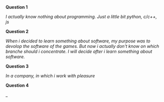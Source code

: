 **Question 1**

_I actually know nothing about programming. Just a little bit python, c/c++, js_

**Question 2**

_When i decided to learn something about software, my purpose was to devolop the software of the games. But now i actually don't know on which branche should i concentrate. I will decide after i learn something about software._

**Question 3**

_In a company, in which i work with pleasure_

**Question 4**

_